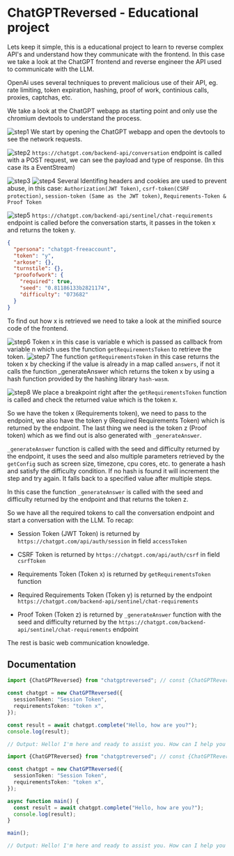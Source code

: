 # ChatGPTReversed - Educational project

Lets keep it simple, this is a educational project to learn to reverse complex API's and understand how they communicate with the frontend.
In this case we take a look at the ChatGPT frontend and reverse engineer the API used to communicate with the LLM.

OpenAi uses several techniques to prevent malicious use of their API, eg. rate limiting, token expiration, hashing, proof of work, continious calls, proxies, captchas, etc.

We take a look at the ChatGPT webapp as starting point and only use the chromium devtools to understand the process.

![step1](https://i.imgur.com/FbvbKML.png)
We start by opening the ChatGPT webapp and open the devtools to see the network requests.

![step2](https://i.imgur.com/SSXA50s.png)
`https://chatgpt.com/backend-api/conversation` endpoint is called with a POST request, we can see the payload and type of response. (In this case its a EventStream)

![step3](https://i.imgur.com/52qYDXC.png)
![step4](https://i.imgur.com/p3eRbQ8.png)
Several Identifing headers and cookies are used to prevent abuse, in this case:
`Authorization(JWT Token)`, `csrf-token(CSRF protection)`, `session-token (Same as the JWT token)`, `Requirements-Token & Proof Token`

![step5](https://i.imgur.com/CwCzpnV.png)
`https://chatgpt.com/backend-api/sentinel/chat-requirements` endpoint is called before the conversation starts, it passes in the token x and returns the token y.

```json
{
  "persona": "chatgpt-freeaccount",
  "token": "y",
  "arkose": {},
  "turnstile": {},
  "proofofwork": {
    "required": true,
    "seed": "0.81186133b2821174",
    "difficulty": "073682"
  }
}
```

To find out how x is retrieved we need to take a look at the minified source code of the frontend.

![step6](https://i.imgur.com/XuWosqk.png)
Token x in this case is variable e which is passed as callback from variable n which uses the function `getRequirementsToken` to retrieve the token.
![step7](https://i.imgur.com/hJfvHKS.png)
The function `getRequirementsToken` in this case returns the token x by checking if the value is already in a map called `answers`, if not it calls the function \_generateAnswer which returns the token x by using a hash function provided by the hashing library `hash-wasm`.

![step8](https://i.imgur.com/Ld0al4b.png)
We place a breakpoint right after the `getRequirementsToken` function is called and check the returned value which is the token x.

So we have the token x (Requirements token), we need to pass to the endpoint, we also have the token y (Required Requirements Token) which is returned by the endpoint. The last thing we need is the token z (Proof token) which as we find out is also generated with `_generateAnswer`.

`_generateAnswer` function is called with the seed and difficulty returned by the endpoint, it uses the seed and also multiple parameters retrieved by the `getConfig` such as screen size, timezone, cpu cores, etc. to generate a hash and satisfy the difficulty condition. If no hash is found it will increment the step and try again. It falls back to a specified value after multiple steps.

In this case the function `_generateAnswer` is called with the seed and difficulty returned by the endpoint and that returns the token z.

So we have all the required tokens to call the conversation endpoint and start a conversation with the LLM.
To recap:

- Session Token (JWT Token) is returned by `https://chatgpt.com/api/auth/session` in field `accessToken`

- CSRF Token is returned by `https://chatgpt.com/api/auth/csrf` in field `csrfToken`

- Requirements Token (Token x) is returned by `getRequirementsToken` function

- Required Requirements Token (Token y) is returned by the endpoint `https://chatgpt.com/backend-api/sentinel/chat-requirements`

- Proof Token (Token z) is returned by `_generateAnswer` function with the seed and difficulty returned by the `https://chatgpt.com/backend-api/sentinel/chat-requirements` endpoint

The rest is basic web communication knowledge.

## Documentation

```typescript
import {ChatGPTReversed} from "chatgptreversed"; // const {ChatGPTReversed} = require("chatgptreversed");

const chatgpt = new ChatGPTReversed({
  sessionToken: "Session Token",
  requirementsToken: "token x",
});

const result = await chatgpt.complete("Hello, how are you?");
console.log(result);

// Output: Hello! I'm here and ready to assist you. How can I help you today?
```

```typescript
import {ChatGPTReversed} from "chatgptreversed"; // const {ChatGPTReversed} = require("chatgptreversed");

const chatgpt = new ChatGPTReversed({
  sessionToken: "Session Token",
  requirementsToken: "token x",
});

async function main() {
  const result = await chatgpt.complete("Hello, how are you?");
  console.log(result);
}

main();

// Output: Hello! I'm here and ready to assist you. How can I help you today?
```
